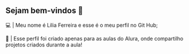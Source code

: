 ## Sejam bem-vindos 💙
💻 | Meu nome é Lilia Ferreira e esse é o meu perfil no Git Hub;

🖤 | Esse perfil foi criado apenas para as aulas do Alura, onde compartilho projetos criados durante a aula!

